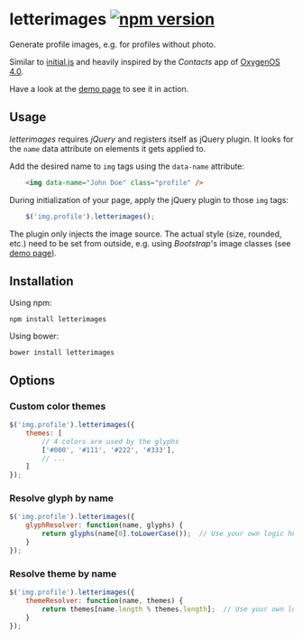 # letterimages [![npm version](https://badge.fury.io/js/letterimages.svg)](https://badge.fury.io/js/letterimages)

Generate profile images, e.g. for profiles without photo.

Similar to [initial.js](http://judelicio.us/initial.js/) and heavily inspired by
the _Contacts_ app of [OxygenOS 4.0](https://oneplus.net/oxygenos).

Have a look at the [demo page](https://danieljoos.github.io/letterimages/dist/demo.html) to see it in action.

## Usage

_letterimages_ requires _jQuery_ and registers itself as jQuery plugin.
It looks for the `name` data attribute on elements it gets applied to.

Add the desired name to `img` tags using the `data-name` attribute:
```html
    <img data-name="John Doe" class="profile" />
```

During initialization of your page, apply the jQuery plugin to those `img` tags:
```js
    $('img.profile').letterimages();
```

The plugin only injects the image source. The actual style (size, rounded, etc.)
need to be set from outside, e.g. using _Bootstrap_'s image classes (see [demo page](https://danieljoos.github.io/letterimages/dist/demo.html)).

## Installation

Using npm:
```
npm install letterimages
```

Using bower:
```
bower install letterimages
```

## Options

### Custom color themes

```js
$('img.profile').letterimages({
    themes: [
        // 4 colors are used by the glyphs
        ['#000', '#111', '#222', '#333'],
        // ...
    ]
});
```

### Resolve glyph by name

```js
$('img.profile').letterimages({
    glyphResolver: function(name, glyphs) {
        return glyphs(name[0].toLowerCase());  // Use your own logic here
    }
});
```

### Resolve theme by name

```js
$('img.profile').letterimages({
    themeResolver: function(name, themes) {
        return themes[name.length % themes.length];  // Use your own logic here
    }
});
```
